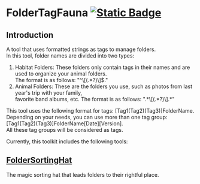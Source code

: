 # FolderTagFauna [![Static Badge](https://img.shields.io/badge/lang-zh_tw-green)](https://github.com/Max46656/FolderTagFauna/blob/main/README.zh-Hant.md)

## Introduction

A tool that uses formatted strings as tags to manage folders.  
In this tool, folder names are divided into two types:

1. Habitat Folders: These folders only contain tags in their names and are used to organize your animal folders.  
The format is as follows: "^\\[(.*?)\\]$."
2. Animal Folders: These are the folders you use, such as photos from last year's trip with your family,  
favorite band albums, etc. The format is as follows: ".\*\\[(.*?)\\].\*"

This tool uses the following format for tags: \[Tag1(Tag2)(Tag3)]FolderName.  
Depending on your needs, you can use more than one tag group: \[Tag1(Tag2)(Tag3)]FolderName\[Date][Version].  
All these tag groups will be considered as tags.

Currently, this toolkit includes the following tools:

## [FolderSortingHat](https://github.com/Max46656/FolderTagFauna/blob/main/FolderSortingHat/README.md)

The magic sorting hat that leads folders to their rightful place.
